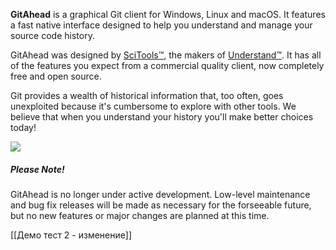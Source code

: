 **GitAhead** is a graphical Git client for Windows, Linux and macOS. It features a fast native interface designed to help you understand and manage your source code history.

GitAhead was designed by [SciTools™](https://scitools.com/), the makers of [Understand™](https://scitools.com/features/). It has all of the features you expect from a commercial quality client, now completely free and open source.

Git provides a wealth of historical information that, too often, goes unexploited because it's cumbersome to explore with other tools. We believe that when you understand your history you'll make better choices today!

![](https://gitahead.github.io/gitahead.com/images/dark.png)

##### Please Note!

GitAhead is no longer under active development. Low-level maintenance and bug fix releases will be made as necessary for the forseeable future, but no new features or major changes are planned at this time.

[[Демо тест 2 - изменение]]

